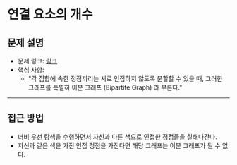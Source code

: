 # 연결 요소의 개수

## 문제 설명
- 문제 링크: [링크](https://www.acmicpc.net/problem/1704)
- 핵심 사항:
  - "각 집합에 속한 정점끼리는 서로 인접하지 않도록 분할할 수 있을 때, 그러한 그래프를 특별히 이분 그래프 (Bipartite Graph) 라 부른다."
---

## 접근 방법
- 너비 우선 탐색을 수행하면서 자신과 다른 색으로 인접한 정점들을 칠해나간다.
- 자신과 같은 색을 가진 인접 정점을 가진다면 해당 그래프는 이분 그래프가 될 수 없다.